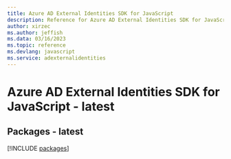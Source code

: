 ```yaml
---
title: Azure AD External Identities SDK for JavaScript
description: Reference for Azure AD External Identities SDK for JavaScript
author: xirzec
ms.author: jeffish
ms.data: 03/16/2023
ms.topic: reference
ms.devlang: javascript
ms.service: adexternalidentities
---
```

# Azure AD External Identities SDK for JavaScript - latest
## Packages - latest
[!INCLUDE [packages](ad-external-identities-index.md)]